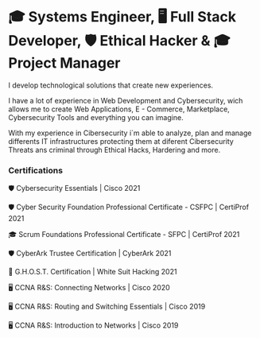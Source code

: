 # 🎓 Systems Engineer, 🖥️ Full Stack Developer, 🛡️ Ethical Hacker & 🎓 Project Manager 


I develop technological solutions that create new experiences.

I have a lot of experience in Web Development and Cybersecurity, wich allows me to create Web Applications, E - Commerce, Marketplace, Cybersecurity Tools and everything you can imagine.

With my experience in Cibersecurity i´m able to analyze, plan and manage differents IT infrastructures protecting them at diferent Cibersecurity Threats ans criminal through Ethical Hacks, Hardering and more.

### Certifications

🛡️ Cybersecurity Essentials | Cisco 2021

🛡️ Cyber Security Foundation Professional Certificate - CSFPC | CertiProf 2021

🎓 Scrum Foundations Professional Certificate - SFPC | CertiProf 2021

🛡️ CyberArk Trustee Certification | CyberArk 2021

👻 G.H.O.S.T. Certification | White Suit Hacking 2021

🖥️ CCNA R&S: Connecting Networks  | Cisco 2020

🖥️ CCNA R&S: Routing and Switching Essentials | Cisco 2019

🖥️ CCNA R&S: Introduction to Networks | Cisco 2019
